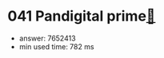 041 Pandigital prime[:link:](http://projecteuler.net/problem=41)  
========================

- answer: 7652413 
- min used time: 782 ms

